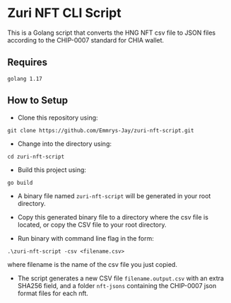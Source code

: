 # Zuri NFT CLI Script

This is a Golang script that converts the HNG NFT csv file to JSON files
according to the CHIP-0007 standard for CHIA wallet.

## Requires

`golang 1.17` 

## How to Setup

- Clone this repository using:

```shell
git clone https://github.com/Emmrys-Jay/zuri-nft-script.git
```

- Change into the directory using:

```shell
cd zuri-nft-script
```

- Build this project using:
```shell
go build
```
  - A binary file named `zuri-nft-script` will be generated in your root directory.

- Copy this generated binary file to a directory where the csv file is located, 
or copy the CSV file to your root directory.

- Run binary with command line flag in the form:

```shell
.\zuri-nft-script -csv <filename.csv>
```
where filename is the name of the csv file you just copied.

- The script generates a new CSV file `filename.output.csv` with an extra SHA256 field, 
and a folder `nft-jsons` containing the CHIP-0007 json format files for each nft.




